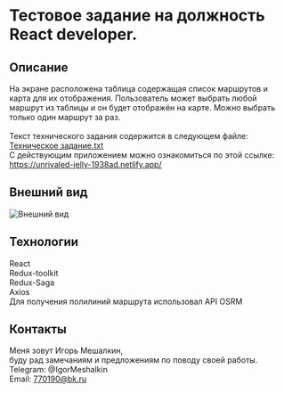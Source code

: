 # Тестовое задание на должность React developer.

## Описание
На экране расположена таблица содержащая список маршрутов и карта для их отображения. Пользователь может выбрать любой маршрут из таблицы и он будет отображён на карте. Можно выбрать только один маршрут за раз. <br><br>
Текст технического задания содержится в следующем файле:<br>
[Техническое задание.txt](https://github.com/IgorMeshalkin/React-TestTask-Map/files/12248478/default.txt)<br>
С действующим приложением можно ознакомиться по этой ссылке:<br>
https://unrivaled-jelly-1938ad.netlify.app/


## Внешний вид
![Внешний вид](https://github.com/IgorMeshalkin/React-TestTask-Map/assets/97287038/f1e99d9a-3915-4748-929d-2478a7ff4492)

## Технологии
React<br>
Redux-toolkit<br>
Redux-Saga<br>
Axios<br>
Для получения полилиний маршрута использовал API OSRM
## Контакты
Меня зовут Игорь Мешалкин, <br> буду рад замечаниям и предложениям по поводу своей работы.   <br>
Telegram: @IgorMeshalkin   <br>
Email: 770190@bk.ru
